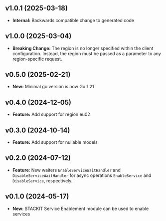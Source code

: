 ## v1.0.1 (2025-03-18)
- **Internal:** Backwards compatible change to generated code

## v1.0.0 (2025-03-04)
- **Breaking Change:** The region is no longer specified within the client configuration. Instead, the region must be passed as a parameter to any region-specific request.

## v0.5.0 (2025-02-21)
- **New:** Minimal go version is now Go 1.21

## v0.4.0 (2024-12-05)

- **Feature:** Add support for region eu02

## v0.3.0 (2024-10-14)

- **Feature:** Add support for nullable models

## v0.2.0 (2024-07-12)

- **Feature**: New waiters `EnableServiceWaitHandler` and `DisableServiceWaitHandler` for async operations `EnableService` and `DisableService`, respectively.

## v0.1.0 (2024-05-17)

- **New**: STACKIT Service Enablement module can be used to enable services
